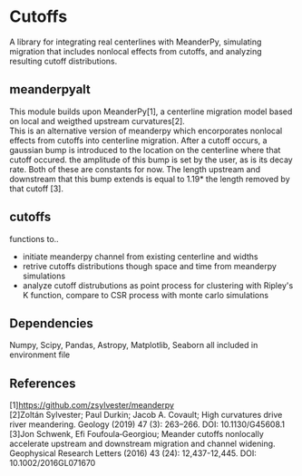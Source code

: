# Cutoffs

A library for integrating real centerlines with MeanderPy, simulating migration that includes nonlocal effects from cutoffs, and analyzing resulting cutoff distributions. 


## meanderpyalt
This module builds upon MeanderPy[1], a centerline migration model based on local and weigthed upstream curvatures[2].   
This is an alternative version of meanderpy which encorporates nonlocal effects from cutoffs into centerline migration.  After a cutoff occurs, a gaussian bump is introduced to the location on the centerline where that cutoff occured. the amplitude of this bump is set by the user, as is its decay rate.  Both of these are constants for now.  The length upstream and downstream that this bump extends is equal to 1.19* the length removed by that cutoff [3].
## cutoffs
functions to..
* initiate meanderpy channel from existing centerline and widths
* retrive cutoffs distributions though space and time from meanderpy simulations
* analyze cutoff distrubutions as point process for clustering with Ripley's K function, compare to CSR process with monte carlo simulations

## Dependencies
Numpy, Scipy, Pandas, Astropy, Matplotlib, Seaborn
all included in environment file

## References
[1]https://github.com/zsylvester/meanderpy  
[2]Zoltán Sylvester; Paul Durkin; Jacob A. Covault; High curvatures drive river meandering. Geology (2019) 47 (3): 263–266.
DOI: 10.1130/G45608.1  
[3]Jon Schwenk, Efi Foufoula‐Georgiou; Meander cutoffs nonlocally accelerate upstream and downstream migration and channel widening. Geophysical Research Letters (2016) 43 (24): 12,437-12,445. DOI: 10.1002/2016GL071670

